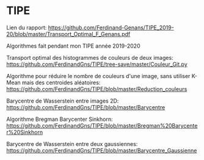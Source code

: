 # TIPE

Lien du rapport:
https://github.com/Ferdinand-Genans/TIPE_2019-20/blob/master/Transport_Optimal_F_Genans.pdf

Algorithmes fait pendant mon TIPE année 2019-2020

Transport optimal des histogrammes de couleurs de deux images:
https://github.com/FerdinandGns/TIPE/tree-save/master/Couleur_Git.py

Algorithme pour réduire le nombre de couleurs d'une image, sans utiliser K-Mean mais des centroides aléatoires:
https://github.com/FerdinandGns/TIPE/blob/master/Reduction_couleurs

Barycentre de Wasserstein entre images 2D:
https://github.com/FerdinandGns/TIPE/blob/master/Barycentre

Algorithme Bregman Barycenter Sinkhorn:
https://github.com/FerdinandGns/TIPE/blob/master/Bregman%20Barycenter%20Sinkhorn

Barycentre de Wasserstein entre deux gaussiennes:
https://github.com/FerdinandGns/TIPE/blob/master/Barycentre_Gaussienne
